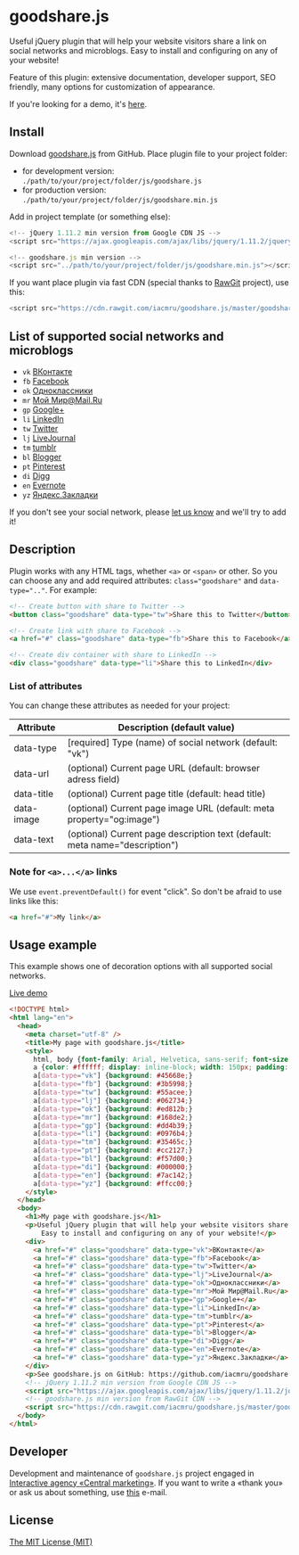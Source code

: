 # goodshare.js
Useful jQuery plugin that will help your website visitors share a link on social networks and microblogs. Easy to install and configuring on any of your website!

Feature of this plugin: extensive documentation, developer support, SEO friendly, many options for customization of appearance.

If you're looking for a demo, it's [here](https://github.com/iacmru/goodshare.js#usage-example).
## Install
Download [goodshare.js](https://github.com/iacmru/goodshare.js/archive/master.zip) from GitHub. Place plugin file to your project folder:
* for development version: ``./path/to/your/project/folder/js/goodshare.js``
* for production version: ``./path/to/your/project/folder/js/goodshare.min.js``

Add in project template (or something else):

```javascript
<!-- jQuery 1.11.2 min version from Google CDN JS -->
<script src="https://ajax.googleapis.com/ajax/libs/jquery/1.11.2/jquery.min.js"></script>

<!-- goodshare.js min version -->
<script src="../path/to/your/project/folder/js/goodshare.min.js"></script>
```
If you want place plugin via fast CDN (special thanks to [RawGit](https://rawgit.com/) project), use this:

```javascript
<script src="https://cdn.rawgit.com/iacmru/goodshare.js/master/goodshare.min.js"></script>
```

## List of supported social networks and microblogs

* `vk` [ВКонтакте](http://vk.com)
* `fb` [Facebook](http://facebook.com)
* `ok` [Одноклассники](http://ok.ru)
* `mr` [Мой Мир@Mail.Ru](http://my.mail.ru)
* `gp` [Google+](http://plus.google.ru)
* `li` [LinkedIn](http://linkedin.com)
* `tw` [Twitter](http://twitter.com)
* `lj` [LiveJournal](http://livejournal.com)
* `tm` [tumblr](http://tumblr.com)
* `bl` [Blogger](http://blogger.com)
* `pt` [Pinterest](http://pinterest.com)
* `di` [Digg](http://digg.com)
* `en` [Evernote](http://evernote.com)
* `yz` [Яндекс.Закладки](http://zakladki.yandex.ru)

If you don't see your social network, please [let us know](https://github.com/iacmru/goodshare.js#developer) and we'll try to add it!

## Description

Plugin works with any HTML tags, whether `<a>` or `<span>` or other. So you can choose any and add required attributes: `class="goodshare"` and `data-type=".."`. For example:

```html
<!-- Create button with share to Twitter -->
<button class="goodshare" data-type="tw">Share this to Twitter</button>

<!-- Create link with share to Facebook -->
<a href="#" class="goodshare" data-type="fb">Share this to Facebook</a>

<!-- Create div container with share to LinkedIn -->
<div class="goodshare" data-type="li">Share this to LinkedIn</div>
```

### List of attributes

You can change these attributes as needed for your project:
<table>
<thead>
<tr>
<th>Attribute</th>
<th>Description (default value)</th>
</tr>
</thead>
<tbody>
<tr>
<td>data-type</td>
<td>[required] Type (name) of social network (default: "vk")</td>
</tr>
<tr>
<td>data-url</td>
<td>(optional) Current page URL (default: browser adress field)</td>
</tr>
<tr>
<td>data-title</td>
<td>(optional) Current page title (default: head title)</td>
</tr>
<tr>
<td>data-image</td>
<td>(optional) Current page image URL (default: meta property="og:image")</td>
</tr>
<tr>
<td>data-text</td>
<td>(optional) Current page description text (default: meta name="description")</td>
</tr>
</tbody>
</table>

### Note for `<a>...</a>` links

We use `event.preventDefault()` for event "click". So don't be afraid to use links like this:
```html
<a href="#">My link</a>
```

## Usage example

This example shows one of decoration options with all supported social networks.

[Live demo](http://iacmru.github.io/goodshare.js/demo.html)

```html
<!DOCTYPE html>
<html lang="en">
  <head>
    <meta charset="utf-8" />
    <title>My page with goodshare.js</title>
    <style>
	  html, body {font-family: Arial, Helvetica, sans-serif; font-size: 16px; line-height: 24px; text-align: center;}
      a {color: #ffffff; display: inline-block; width: 150px; padding: 10px; margin: 2px auto; cursor: pointer;}
      a[data-type="vk"] {background: #45668e;}
      a[data-type="fb"] {background: #3b5998;}
      a[data-type="tw"] {background: #55acee;}
      a[data-type="lj"] {background: #062734;}
      a[data-type="ok"] {background: #ed812b;}
      a[data-type="mr"] {background: #168de2;}
      a[data-type="gp"] {background: #dd4b39;}
      a[data-type="li"] {background: #0976b4;}
      a[data-type="tm"] {background: #35465c;}
      a[data-type="pt"] {background: #cc2127;}
      a[data-type="bl"] {background: #f57d00;}
      a[data-type="di"] {background: #000000;}
      a[data-type="en"] {background: #7ac142;}
      a[data-type="yz"] {background: #ffcc00;}
    </style>
  </head>
  <body>
    <h1>My page with goodshare.js</h1>
    <p>Useful jQuery plugin that will help your website visitors share a link on social networks and microblogs.<br />
	    Easy to install and configuring on any of your website!</p>
    <div>
      <a href="#" class="goodshare" data-type="vk">ВКонтакте</a> 
      <a href="#" class="goodshare" data-type="fb">Facebook</a> 
      <a href="#" class="goodshare" data-type="tw">Twitter</a> 
      <a href="#" class="goodshare" data-type="lj">LiveJournal</a> 
      <a href="#" class="goodshare" data-type="ok">Одноклассники</a> 
      <a href="#" class="goodshare" data-type="mr">Мой Мир@Mail.Ru</a> 
      <a href="#" class="goodshare" data-type="gp">Google+</a> 
      <a href="#" class="goodshare" data-type="li">LinkedIn</a> 
      <a href="#" class="goodshare" data-type="tm">tumblr</a> 
      <a href="#" class="goodshare" data-type="pt">Pinterest</a> 
      <a href="#" class="goodshare" data-type="bl">Blogger</a> 
      <a href="#" class="goodshare" data-type="di">Digg</a> 
      <a href="#" class="goodshare" data-type="en">Evernote</a> 
      <a href="#" class="goodshare" data-type="yz">Яндекс.Закладки</a>
    </div>
    <p>See goodshare.js on GitHub: https://github.com/iacmru/goodshare.js</p>
    <!-- jQuery 1.11.2 min version from Google CDN JS -->
    <script src="https://ajax.googleapis.com/ajax/libs/jquery/1.11.2/jquery.min.js"></script>
    <!-- goodshare.js min version from RawGit CDN -->
    <script src="https://cdn.rawgit.com/iacmru/goodshare.js/master/goodshare.min.js"></script>
  </body>
</html>
```

## Developer

Development and maintenance of `goodshare.js` project engaged in [Interactive agency «Central marketing»](http://iacm.ru). If you want to write a «thank you» or ask us about something, use [this](mailto:support@iacm.ru) e-mail.

## License

[The MIT License (MIT)](https://github.com/iacmru/goodshare.js/blob/master/LICENSE)
